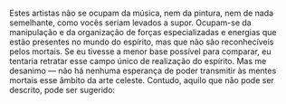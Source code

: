 ﻿Estes artistas não se ocupam da música, nem da pintura, nem de nada semelhante, como vocês seriam levados a supor. Ocupam-se da manipulação e da organização de forças especializadas e energias que estão presentes no mundo do espírito, mas que não são reconhecíveis pelos mortais. Se eu tivesse a menor base possível para comparar, eu tentaria retratar esse campo único de realização do espírito. Mas me desanimo — não há nenhuma esperança de poder transmitir às mentes mortais esse âmbito da arte celeste. Contudo, aquilo que não pode ser descrito, pode ser sugerido:
